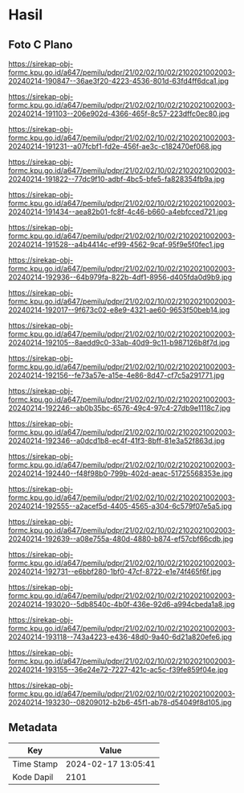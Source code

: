 # Hasil

## Foto C Plano

https://sirekap-obj-formc.kpu.go.id/a647/pemilu/pdpr/21/02/02/10/02/2102021002003-20240214-190847--36ae3f20-4223-4536-801d-63fd4ff6dca1.jpg

https://sirekap-obj-formc.kpu.go.id/a647/pemilu/pdpr/21/02/02/10/02/2102021002003-20240214-191103--206e902d-4366-465f-8c57-223dffc0ec80.jpg

https://sirekap-obj-formc.kpu.go.id/a647/pemilu/pdpr/21/02/02/10/02/2102021002003-20240214-191231--a07fcbf1-fd2e-456f-ae3c-c182470ef068.jpg

https://sirekap-obj-formc.kpu.go.id/a647/pemilu/pdpr/21/02/02/10/02/2102021002003-20240214-191822--77dc9f10-adbf-4bc5-bfe5-fa828354fb9a.jpg

https://sirekap-obj-formc.kpu.go.id/a647/pemilu/pdpr/21/02/02/10/02/2102021002003-20240214-191434--aea82b01-fc8f-4c46-b660-a4ebfcced721.jpg

https://sirekap-obj-formc.kpu.go.id/a647/pemilu/pdpr/21/02/02/10/02/2102021002003-20240214-191528--a4b4414c-ef99-4562-9caf-95f9e5f0fec1.jpg

https://sirekap-obj-formc.kpu.go.id/a647/pemilu/pdpr/21/02/02/10/02/2102021002003-20240214-192936--64b979fa-822b-4df1-8956-d405fda0d9b9.jpg

https://sirekap-obj-formc.kpu.go.id/a647/pemilu/pdpr/21/02/02/10/02/2102021002003-20240214-192017--9f673c02-e8e9-4321-ae60-9653f50beb14.jpg

https://sirekap-obj-formc.kpu.go.id/a647/pemilu/pdpr/21/02/02/10/02/2102021002003-20240214-192105--8aedd9c0-33ab-40d9-9c11-b987126b8f7d.jpg

https://sirekap-obj-formc.kpu.go.id/a647/pemilu/pdpr/21/02/02/10/02/2102021002003-20240214-192156--fe73a57e-a15e-4e86-8d47-cf7c5a291771.jpg

https://sirekap-obj-formc.kpu.go.id/a647/pemilu/pdpr/21/02/02/10/02/2102021002003-20240214-192246--ab0b35bc-6576-49c4-97c4-27db9e1118c7.jpg

https://sirekap-obj-formc.kpu.go.id/a647/pemilu/pdpr/21/02/02/10/02/2102021002003-20240214-192346--a0dcd1b8-ec4f-41f3-8bff-81e3a52f863d.jpg

https://sirekap-obj-formc.kpu.go.id/a647/pemilu/pdpr/21/02/02/10/02/2102021002003-20240214-192440--f48f98b0-799b-402d-aeac-51725568353e.jpg

https://sirekap-obj-formc.kpu.go.id/a647/pemilu/pdpr/21/02/02/10/02/2102021002003-20240214-192555--a2acef5d-4405-4565-a304-6c579f07e5a5.jpg

https://sirekap-obj-formc.kpu.go.id/a647/pemilu/pdpr/21/02/02/10/02/2102021002003-20240214-192639--a08e755a-480d-4880-b874-ef57cbf66cdb.jpg

https://sirekap-obj-formc.kpu.go.id/a647/pemilu/pdpr/21/02/02/10/02/2102021002003-20240214-192731--e6bbf280-1bf0-47cf-8722-e1e74f465f6f.jpg

https://sirekap-obj-formc.kpu.go.id/a647/pemilu/pdpr/21/02/02/10/02/2102021002003-20240214-193020--5db8540c-4b0f-436e-92d6-a994cbeda1a8.jpg

https://sirekap-obj-formc.kpu.go.id/a647/pemilu/pdpr/21/02/02/10/02/2102021002003-20240214-193118--743a4223-e436-48d0-9a40-6d21a820efe6.jpg

https://sirekap-obj-formc.kpu.go.id/a647/pemilu/pdpr/21/02/02/10/02/2102021002003-20240214-193155--36e24e72-7227-421c-ac5c-f39fe859f04e.jpg

https://sirekap-obj-formc.kpu.go.id/a647/pemilu/pdpr/21/02/02/10/02/2102021002003-20240214-193230--08209012-b2b6-45f1-ab78-d54049f8d105.jpg


## Metadata

| Key        | Value               |
| ---------- | ------------------- |
| Time Stamp | 2024-02-17 13:05:41 |
| Kode Dapil | 2101                |



